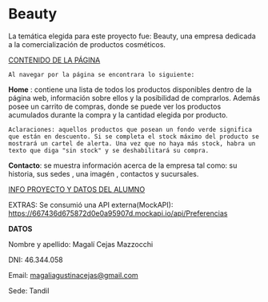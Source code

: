 # Beauty

  La temática elegida para este proyecto fue: Beauty, una empresa dedicada a la comercialización de productos cosméticos.

<ins>CONTENIDO DE LA PÁGINA </ins>

    Al navegar por la página se encontrara lo siguiente:

   **Home** : contiene una lista de todos los productos disponibles dentro de la página web, información sobre ellos y la posibilidad de comprarlos. Además posee un carrito de compras,       donde se puede ver los productos acumulados durante la compra y la cantidad elegida por producto.

    Aclaraciones: aquellos productos que posean un fondo verde significa que están en descuento. Si se completa el stock máximo del producto se mostrará un cartel de alerta. Una vez que no haya más stock, habra un texto que diga "sin stock" y se deshabilitará su compra.

   **Contacto**: se muestra información acerca de la empresa tal como: su historia, sus sedes , una imagén , contactos y sucursales.



<ins>INFO PROYECTO Y DATOS DEL ALUMNO </ins>

  EXTRAS: Se consumió una API externa(MockAPI): https://667436d675872d0e0a95907d.mockapi.io/api/Preferencias


  **DATOS**
  
   Nombre y apellido: Magalí Cejas Mazzocchi
   
   DNI: 46.344.058
   
   Email: magaliagustinacejas@gmail.com
   
   Sede: Tandil








